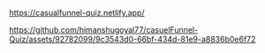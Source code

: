 https://casualfunnel-quiz.netlify.app/


https://github.com/himanshugoyal77/casuelFunnel-Quiz/assets/92782099/9c3543d0-66bf-434d-81e9-a8836b0e6f72

